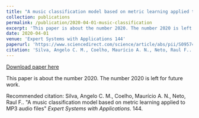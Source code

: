 ```yaml
---
title: "A music classification model based on metric learning applied to MP3 audio files"
collection: publications
permalink: /publication/2020-04-01-music-classification
excerpt: 'This paper is about the number 2020. The number 2020 is left for future work.'
date: 2020-04-01
venue: 'Expert Systems with Applications 144'
paperurl: 'https://www.sciencedirect.com/science/article/abs/pii/S0957417419307882'
citation: 'Silva, Angelo C. M., Coelho, Maurício A. N., Neto, Raul F.. &quot;A music classification model based on metric learning applied to MP3 audio files&quot; <i>Expert Systems with Applications</i>. 144.'
---
```


<a href='https://www.sciencedirect.com/science/article/abs/pii/S0957417419307882'>Download paper here</a>

This paper is about the number 2020. The number 2020 is left for future work.

Recommended citation: Silva, Angelo C. M., Coelho, Maurício A. N., Neto, Raul F.. "A music classification model based on metric learning applied to MP3 audio files" <i>Expert Systems with Applications</i>. 144.